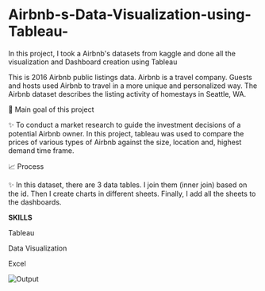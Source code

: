 # Airbnb-s-Data-Visualization-using-Tableau-


In this project, I took a Airbnb's datasets from kaggle and done all the visualization and Dashboard creation using Tableau

This is 2016 Airbnb public listings data. Airbnb is a travel company. Guests and hosts used Airbnb to travel in a more unique and personalized way. The Airbnb dataset describes the listing activity of homestays in Seattle, WA.

🎯 Main goal of this project

✨ To conduct a market research to guide the investment decisions of a potential Airbnb owner. In this project, tableau was used to compare the prices of various types of Airbnb against the size, location and, highest demand time frame.

📈 Process

✨ In this dataset, there are 3 data tables. I join them (inner join) based on the id. Then I create charts in different sheets. Finally, I add all the sheets to the dashboards.


**SKILLS**

Tableau

Data Visualization

Excel




![Output](https://github.com/iamnithishwar/Airbnb-s-Data-Visualization-using-Tableau-/assets/108410047/9fd45094-9d52-4d6e-a757-fa25c935146d)
